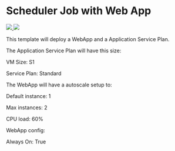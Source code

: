 # Scheduler Job with Web App

<a href="https://portal.azure.com/#create/Microsoft.Template/uri/https%3A%2F%2Fraw.githubusercontent.com%2FWelasco%2FAzureTemplate%2Fmaster%2Fazuredeploy.json" target="_blank">
    <img src="http://azuredeploy.net/deploybutton.png"/>
</a>
<a href="http://armviz.io/#/?load=https%3A%2F%2Fraw.githubusercontent.com%2FWelasco%2AzureTemplate%2Fmaster%2Fazuredeploy.json" target="_blank">
    <img src="http://armviz.io/visualizebutton.png"/>
</a>

This template will deploy a WebApp and a Application Service Plan.

The Application Service Plan will have this size:

VM Size: S1 

Service Plan: Standard

The WebApp will have a autoscale setup to:

Default instance: 1

Max instances: 2

CPU load: 60%

WebApp config:

Always On: True
